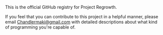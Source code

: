 This is the official GitHub registry for Project Regrowth.

If you feel that you can contribute to this project in a helpful manner, please email Chandlermaki@gmail.com
with detailed descriptions about what kind of programming you're capable of.